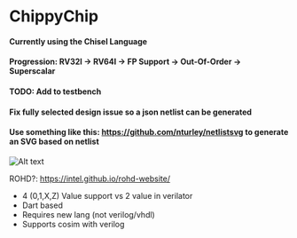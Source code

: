 # ChippyChip

#### Currently using the Chisel Language
#### Progression: RV32I -> RV64I -> FP Support -> Out-Of-Order -> Superscalar


#### TODO: Add to testbench
#### Fix fully selected design issue so a json netlist can be generated
#### Use something like this: https://github.com/nturley/netlistsvg to generate an SVG based on netlist

![Alt text](gpu_modules2.png)




ROHD?: https://intel.github.io/rohd-website/
- 4 (0,1,X,Z) Value support vs 2 value in verilator
- Dart based
- Requires new lang (not verilog/vhdl)
- Supports cosim with verilog
